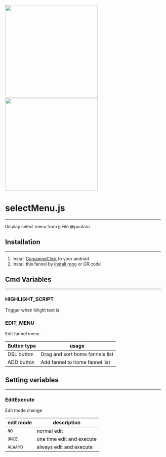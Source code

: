 
<div><img src="https://github.com/puutaro/selectMenu/assets/55217593/98a49b87-642f-462d-b04c-c0e2addf78c0" width="300">  </div>
  
<div><img src="https://github.com/puutaro/selectTyper/assets/55217593/555e8f5f-656a-4faf-bb76-f663c01cfe47" width="300"></div> 


# selectMenu.js
----------------

Display select menu from jsFile @puutaro

## Installation
--------------

1. Install [ComamndClick](https://github.com/puutaro/CommandClick#app-installation) to your android
2. Install this fannel by [install repo](https://github.com/puutaro/CommandClick/blob/master/USAGE.md#install-fannel) or QR code


## Cmd Variables
--------
### HIGHLIGHT_SCRIPT
Trigger when hilight text is
### EDIT_MENU
Edit fannel menu

| Button type | usage | 
| --------- | --------- |
| DSL button | Drag and sort home fannels list |
| ADD button | Add fannel to home fannel list |

## Setting variables
---------
### EditExecute
Edit mode change

| edit mode | description |
| -------- | -------- |
| `NO` | normal edit |
| `ONCE` | one time edit and execute |
| `ALWAYD` | always edit and execute |
